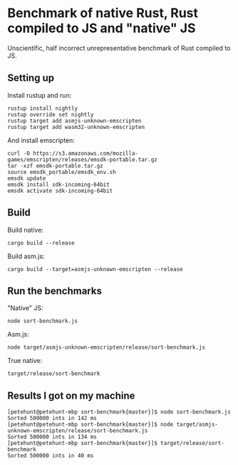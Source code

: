 # Benchmark of native Rust, Rust compiled to JS and "native" JS

Unscientific, half incorrect unrepresentative benchmark of Rust compiled to JS.

## Setting up

Install rustup and run:

```
rustup install nightly
rustup override set nightly
rustup target add asmjs-unknown-emscripten
rustup target add wasm32-unknown-emscripten
```

And install emscripten:

```
curl -O https://s3.amazonaws.com/mozilla-games/emscripten/releases/emsdk-portable.tar.gz
tar -xzf emsdk-portable.tar.gz
source emsdk_portable/emsdk_env.sh
emsdk update
emsdk install sdk-incoming-64bit
emsdk activate sdk-incoming-64bit
```

## Build

Build native:

```
cargo build --release
```

Build asm.js:

```
cargo build --target=asmjs-unknown-emscripten --release
```

## Run the benchmarks

"Native" JS:
```
node sort-benchmark.js
```

Asm.js:
```
node target/asmjs-unknown-emscripten/release/sort-benchmark.js
```

True native:
```
target/release/sort-benchmark
```

## Results I got on my machine

```
[petehunt@petehunt-mbp sort-benchmark{master}]$ node sort-benchmark.js
Sorted 500000 ints in 142 ms
[petehunt@petehunt-mbp sort-benchmark{master}]$ node target/asmjs-unknown-emscripten/release/sort-benchmark.js
Sorted 500000 ints in 134 ms
[petehunt@petehunt-mbp sort-benchmark{master}]$ target/release/sort-benchmark
Sorted 500000 ints in 40 ms
```
